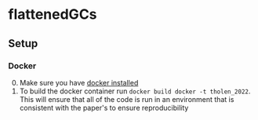 # flattenedGCs

## Setup
### Docker
0. Make sure you have [docker installed](https://docs.docker.com)
1. To build the docker container run `docker build docker -t tholen_2022`. This will ensure that all of the code is run in an environment that is consistent with the paper's to ensure reproducibility